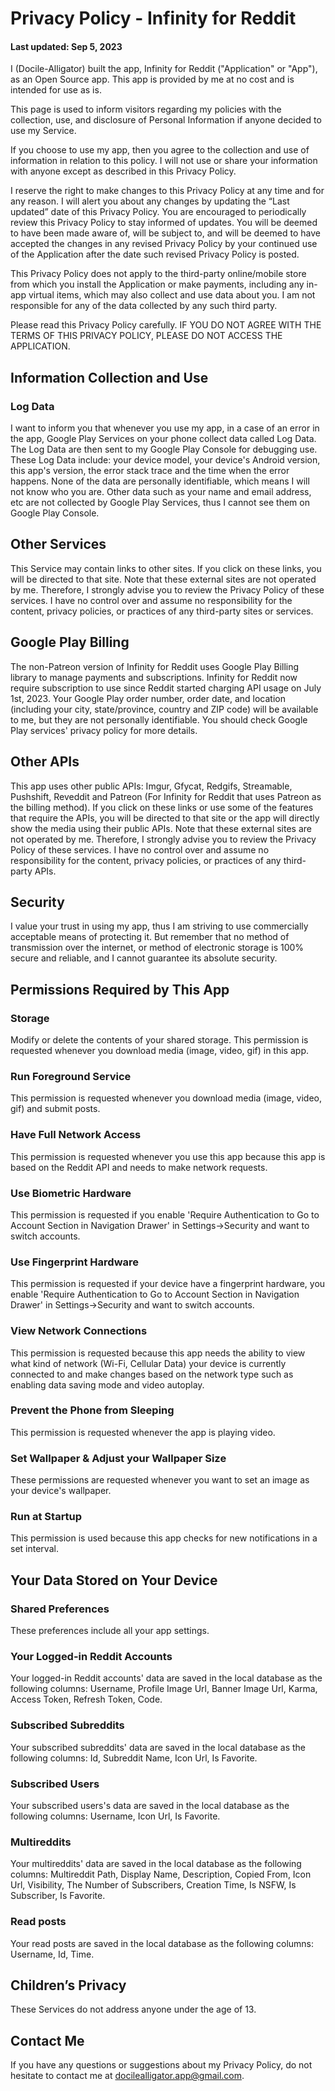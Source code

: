 # Privacy Policy - Infinity for Reddit

#### Last updated: Sep 5, 2023

I (Docile-Alligator) built the app, Infinity for Reddit ("Application" or "App"), as an Open Source app. This app is provided by me at no cost and is intended for use as is.

This page is used to inform visitors regarding my policies with the collection, use, and disclosure of Personal Information if anyone decided to use my Service.

If you choose to use my app, then you agree to the collection and use of information in relation to this policy. I will not use or share your information with anyone except as described in this Privacy Policy.

I reserve the right to make changes to this Privacy Policy at any time and for any reason. I will alert you about any changes by updating the “Last updated” date of this Privacy Policy. You are encouraged to periodically review this Privacy Policy to stay informed of updates. You will be deemed to have been made aware of, will be subject to, and will be deemed to have accepted the changes in any revised Privacy Policy by your continued use of the Application after the date such revised Privacy Policy is posted.

This Privacy Policy does not apply to the third-party online/mobile store from which you install the Application or make payments, including any in-app virtual items, which may also collect and use data about you. I am not responsible for any of the data collected by any such third party.

Please read this Privacy Policy carefully. IF YOU DO NOT AGREE WITH THE TERMS OF THIS PRIVACY POLICY, PLEASE DO NOT ACCESS THE APPLICATION.

## Information Collection and Use

### Log Data
I want to inform you that whenever you use my app, in a case of an error in the app, Google Play Services on your phone collect data called Log Data. The Log Data are then sent to my Google Play Console for debugging use. These Log Data include: your device model, your device's Android version, this app's version, the error stack trace and the time when the error happens. None of the data are personally identifiable, which means I will not know who you are. Other data such as your name and email address, etc are not collected by Google Play Services, thus I cannot see them on Google Play Console.

## Other Services

This Service may contain links to other sites. If you click on these links, you will be directed to that site. Note that these external sites are not operated by me. Therefore, I strongly advise you to review the Privacy Policy of these services. I have no control over and assume no responsibility for the content, privacy policies, or practices of any third-party sites or services.

## Google Play Billing
The non-Patreon version of Infinity for Reddit uses Google Play Billing library to manage payments and subscriptions. Infinity for Reddit now require subscription to use since Reddit started charging API usage on July 1st, 2023. Your Google Play order number, order date, and location (including your city, state/province, country and ZIP code) will be available to me, but they are not personally identifiable. You should check Google Play services' privacy policy for more details.

## Other APIs
This app uses other public APIs: Imgur, Gfycat, Redgifs, Streamable, Pushshift, Reveddit and Patreon (For Infinity for Reddit that uses Patreon as the billing method). If you click on these links or use some of the features that require the APIs, you will be directed to that site or the app will directly show the media using their public APIs. Note that these external sites are not operated by me. Therefore, I strongly advise you to review the Privacy Policy of these services. I have no control over and assume no responsibility for the content, privacy policies, or practices of any third-party APIs.

## Security

I value your trust in using my app, thus I am striving to use commercially acceptable means of protecting it. But remember that no method of transmission over the internet, or method of electronic storage is 100% secure and reliable, and I cannot guarantee its absolute security.

## Permissions Required by This App

### Storage
Modify or delete the contents of your shared storage.
This permission is requested whenever you download media (image, video, gif) in this app.

### Run Foreground Service
This permission is requested whenever you download media (image, video, gif) and submit posts.

### Have Full Network Access
This permission is requested whenever you use this app because this app is based on the Reddit API and needs to make network requests.

### Use Biometric Hardware
This permission is requested if you enable 'Require Authentication to Go to Account Section in Navigation Drawer' in Settings->Security and want to switch accounts.

### Use Fingerprint Hardware
This permission is requested if your device have a fingerprint hardware, you enable 'Require Authentication to Go to Account Section in Navigation Drawer' in Settings->Security and want to switch accounts.

### View Network Connections
This permission is requested because this app needs the ability to view what kind of network (Wi-Fi, Cellular Data) your device is currently connected to and make changes based on the network type such as enabling data saving mode and video autoplay.

### Prevent the Phone from Sleeping
This permission is requested whenever the app is playing video.

### Set Wallpaper & Adjust your Wallpaper Size
These permissions are requested whenever you want to set an image as your device's wallpaper.

### Run at Startup
This permission is used because this app checks for new notifications in a set interval.

## Your Data Stored on Your Device

### Shared Preferences
These preferences include all your app settings.

### Your Logged-in Reddit Accounts
Your logged-in Reddit accounts' data are saved in the local database as the following columns: Username, Profile Image Url, Banner Image Url, Karma, Access Token, Refresh Token, Code.

### Subscribed Subreddits
Your subscribed subreddits' data are saved in the local database as the following columns: Id, Subreddit Name, Icon Url, Is Favorite.

### Subscribed Users
Your subscribed users's data are saved in the local database as the following columns: Username, Icon Url, Is Favorite.

### Multireddits
Your multireddits' data are saved in the local database as the following columns: Multireddit Path, Display Name, Description, Copied From, Icon Url, Visibility, The Number of Subscribers, Creation Time, Is NSFW, Is Subscriber, Is Favorite.

### Read posts
Your read posts are saved in the local database as the following columns: Username, Id, Time.

## Children’s Privacy

These Services do not address anyone under the age of 13.

## Contact Me

If you have any questions or suggestions about my Privacy Policy, do not hesitate to contact me at docilealligator.app@gmail.com.
